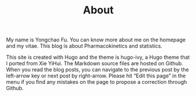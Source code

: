 ﻿---
title: "About"
slug: "en/about"
---
My name is Yongchao Fu. You can know more about me on the homepage and my vitae.
This blog is about Pharmacokinetics and statistics.


This site is created with Hugo and the theme is hugo-ivy, a Hugo theme that I ported from Xie YiHui.
The Markdown source files are hosted on Github.
When you read the blog posts, you can navigate to the previous post by the left-arrow key or next post by right-arrow.
Please hit “Edit this page” in the menu if you find any mistakes on the page to propose a correction through Github.
